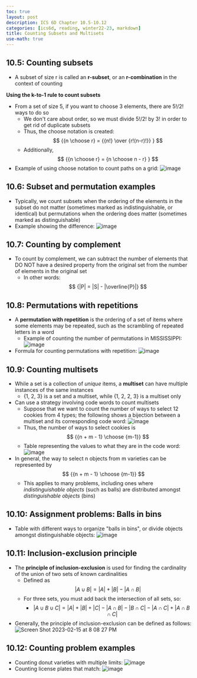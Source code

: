 ```yaml
---
toc: true
layout: post
description: ICS 6D Chapter 10.5-10.12
categories: [ics6d, reading, winter22-23, markdown]
title: Counting Subsets and Multisets
use-math: true
---
```


## 10.5: Counting subsets

- A subset of size r is called an **r-subset**, or an **r-combination** in the context of counting

**Using the k-to-1 rule to count subsets**

- From a set of size 5, if you want to choose 3 elements, there are 5!/2! ways to do so
    - We don't care about order, so we must divide 5!/2! by 3! in order to get rid of duplicate subsets
    - Thus, the choose notation is created: $$ {{n \choose r} = {{n!} \over {r!(n-r)!}} } $$
    - Additionally, $$ {{n \choose r} = {n \choose n - r} } $$
- Example of using choose notation to count paths on a grid: ![image](https://user-images.githubusercontent.com/54915685/219250800-4c4ae318-dc86-4d53-a69a-dadacdc67679.png)

## 10.6: Subset and permutation examples

- Typically, we count subsets when the ordering of the elements in the subset do not matter (sometimes marked as indistinguishable, or identical) but permutations when the ordering does matter (sometimes marked as distinguishable)
- Example showing the difference: ![image](https://user-images.githubusercontent.com/54915685/219251331-869f1dda-f586-4f98-9c3e-85f8d1c5e6ae.png)

## 10.7: Counting by complement

- To count by complement, we can subtract the number of elements that DO NOT have a desired property from the original set from the number of elements in the original set
    - In other words: $$ {|P| = |S| - |\overline{P}|} $$

## 10.8: Permutations with repetitions

- A **permutation with repetition** is the ordering of a set of items where some elements may be repeated, such as the scrambling of repeated letters in a word
    - Example of counting the number of permutations in MISSISSIPPI: ![image](https://user-images.githubusercontent.com/54915685/219251895-4dac3181-d28e-45ed-bd46-0fc41aac6453.png)
- Formula for counting permutations with repetition: ![image](https://user-images.githubusercontent.com/54915685/219252008-f911cb7d-db19-4074-9c6a-dba8cd174b37.png)

## 10.9: Counting multisets

- While a set is a collection of *unique* items, a **multiset** can have multiple instances of the same instances
    - {1, 2, 3} is a set and a multiset, while {1, 2, 2, 3} is a multiset only
- Can use a strategy involving code words to count multisets
    - Suppose that we want to count the number of ways to select 12 cookies from 4 types; the following shows a bijection between a multiset and its corresponding code word: ![image](https://user-images.githubusercontent.com/54915685/219252432-d15d2364-b447-49eb-a9c1-948a35d278cb.png)
    - Thus, the number of ways to select cookies is $$ {{n + m - 1} \choose {m-1}} $$
    - Table representing the values to what they are in the code word: ![image](https://user-images.githubusercontent.com/54915685/219252538-aa49f8d7-c62a-4a31-b9ac-94db0e1aeb26.png)
- In general, the way to select n objects from m varieties can be represented by $$ {{n + m - 1} \choose {m-1}} $$
    - This applies to many problems, including ones where *indistinguishable objects* (such as balls) are distributed amongst *distinguishable objects* (bins)

## 10.10: Assignment problems: Balls in bins

- Table with different ways to organize "balls in bins", or divide objects amongst distinguishable objects: ![image](https://user-images.githubusercontent.com/54915685/219265562-6eacd886-5626-46a8-8f15-8e3f879847e5.png)

## 10.11: Inclusion-exclusion principle

- The **principle of inclusion-exclusion** is used for finding the cardinality of the union of two sets of known cardinalities
    - Defined as $$ {|A \cup B| = |A| + |B| - |A \cap B|} $$
    - For three sets, you must add back the intersection of all sets, so:
        - $$ {|A \cup B \cup C| = |A| + |B| + |C| - |A \cap B| - |B \cap C| - |A \cap C| + |A \cap B \cap C|} $$
- Generally, the principle of inclusion-exclusion can be defined as follows: ![Screen Shot 2023-02-15 at 8 08 27 PM](https://user-images.githubusercontent.com/54915685/219266224-df8dcc4e-7a3f-4073-979a-f053495be793.png)

## 10.12: Counting problem examples

- Counting donut varieties with multiple limits: ![image](https://user-images.githubusercontent.com/54915685/219266309-7409f5fc-f63b-4ba8-9678-25dca2626935.png)
- Counting license plates that match: ![image](https://user-images.githubusercontent.com/54915685/219266350-266d6c78-1f92-44d3-8c5e-7286e00a71ef.png)
